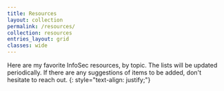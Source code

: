 ```yaml
---
title: Resources
layout: collection
permalink: /resources/
collection: resources
entries_layout: grid
classes: wide
---
```


Here are my favorite InfoSec resources, by topic. The lists will be updated periodically. If there are any suggestions of items to be added, don't hesitate to reach out.
{: style="text-align: justify;"}